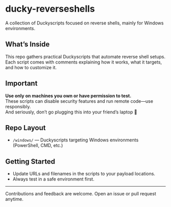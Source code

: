 # ducky-reverseshells

A collection of Duckyscripts focused on reverse shells, mainly for Windows environments.

## What’s Inside

This repo gathers practical Duckyscripts that automate reverse shell setups. Each script comes with comments explaining how it works, what it targets, and how to customize it.

## Important

**Use only on machines you own or have permission to test.**  
These scripts can disable security features and run remote code—use responsibly.  
And seriously, don’t go plugging this into your friend’s laptop 👀

## Repo Layout

- `/windows/` — Duckyscripts targeting Windows environments (PowerShell, CMD, etc.)  

## Getting Started

- Update URLs and filenames in the scripts to your payload locations.  
- Always test in a safe environment first.

---

Contributions and feedback are welcome. Open an issue or pull request anytime.

